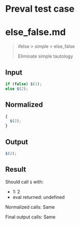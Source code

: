 # Preval test case

# else_false.md

> ifelse > simple > else_false
>
> Eliminate simple tautology

## Input

`````js filename=intro
if (false) $(1);
else $(2);
`````

## Normalized

`````js filename=intro
{
  $(2);
}
`````

## Output

`````js filename=intro
$(2);
`````

## Result

Should call `$` with:
 - 1: 2
 - eval returned: undefined

Normalized calls: Same

Final output calls: Same
